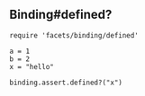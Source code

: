 ## Binding#defined?

    require 'facets/binding/defined'

    a = 1
    b = 2
    x = "hello"

    binding.assert.defined?("x")

